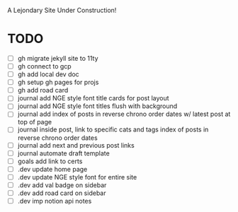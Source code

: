 A Lejondary Site Under Construction!

# **TODO**

- [ ] gh migrate jekyll site to 11ty
- [ ] gh connect to gcp 
- [ ] gh add local dev doc
- [ ] gh setup gh pages for projs
- [ ] gh add road card
- [ ] journal add NGE style font title cards for post layout
- [ ] journal add NGE style font titles flush with background
- [ ] journal add index of posts in reverse chrono order dates w/ latest post at top of page
- [ ] journal inside post, link to specific cats and tags index of posts in reverse chrono order dates
- [ ] journal add next and previous post links
- [ ] journal automate draft template
- [ ] goals add link to certs
- [ ] .dev update home page
- [ ] .dev update NGE style font for entire site
- [ ] .dev add val badge on sidebar
- [ ] .dev add road card on sidebar
- [ ] .dev imp notion api notes
